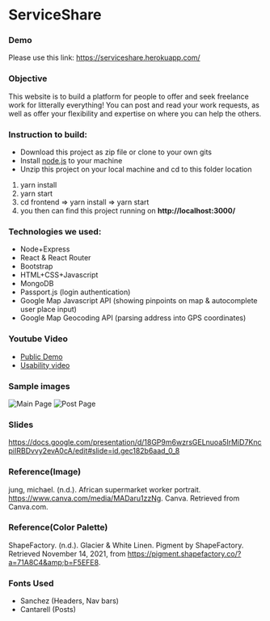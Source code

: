 # ServiceShare

### Demo

Please use this link:
https://serviceshare.herokuapp.com/

### Objective

This website is to build a platform for people to offer and seek freelance work for litterally everything! You can post
and read your work requests, as well as offer your flexibility and expertise on where you can help the others.

### Instruction to build:

- Download this project as zip file or clone to your own gits
- Install [node.js](https://nodejs.org/en/) to your machine
- Unzip this project on your local machine and cd to this folder location

1. yarn install
2. yarn start
3. cd frontend => yarn install => yarn start
4. you then can find this project running on **http://localhost:3000/**

### Technologies we used:

- Node+Express
- React & React Router
- Bootstrap
- HTML+CSS+Javascript
- MongoDB
- Passport.js (login authentication)
- Google Map Javascript API (showing pinpoints on map & autocomplete user place input)
- Google Map Geocoding API (parsing address into GPS coordinates)

### Youtube Video

- [Public Demo](https://www.youtube.com/watch?v=HAtCUqL9GaA&ab_channel=kaitlyntian)
- [Usability video](https://www.youtube.com/watch?v=Kwz_Eq5FnAI&ab_channel=kaitlyntian)

### Sample images

![Main Page](https://github.com/thq12345/Project3/blob/default/frontend/src/images/frontpage.PNG?raw=true)
![Post Page](https://github.com/thq12345/Project3/blob/default/frontend/src/images/postPage.PNG?raw=true)

### Slides

https://docs.google.com/presentation/d/18GP9m6wzrsGELnuoa5IrMiD7KncpiIRBDvvy2evA0cA/edit#slide=id.gec182b6aad_0_8

### Reference(Image)

jung, michael. (n.d.). African supermarket worker portrait. https://www.canva.com/media/MADaru1zzNg. Canva. Retrieved from Canva.com.

### Reference(Color Palette)

ShapeFactory. (n.d.). Glacier &amp; White Linen. Pigment by ShapeFactory. Retrieved November 14, 2021, from https://pigment.shapefactory.co/?a=71A8C4&amp;b=F5EFE8.

### Fonts Used

- Sanchez (Headers, Nav bars)
- Cantarell (Posts)
